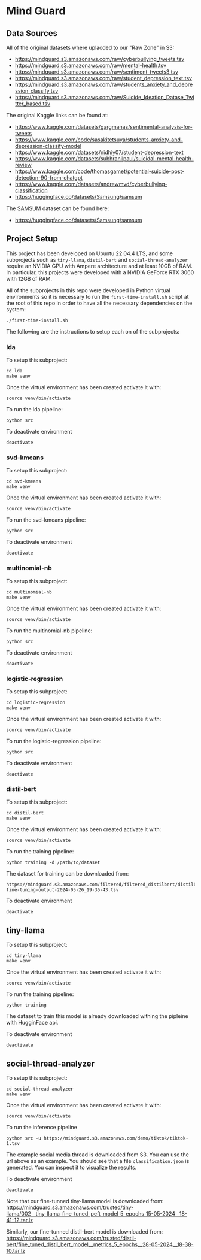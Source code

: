 # Mind Guard


## Data Sources

All of the original datasets where uplaoded to our "Raw Zone" in S3:

- https://mindguard.s3.amazonaws.com/raw/cyberbullying_tweets.tsv
- https://mindguard.s3.amazonaws.com/raw/mental-health.tsv
- https://mindguard.s3.amazonaws.com/raw/sentiment_tweets3.tsv
- https://mindguard.s3.amazonaws.com/raw/student_depression_text.tsv
- https://mindguard.s3.amazonaws.com/raw/students_anxiety_and_depression_classify.tsv
- https://mindguard.s3.amazonaws.com/raw/Suicide_Ideation_Datase_Twitter_based.tsv

The original Kaggle links can be found at:

- https://www.kaggle.com/datasets/gargmanas/sentimental-analysis-for-tweets
- https://www.kaggle.com/code/sasakitetsuya/students-anxiety-and-depression-classify-model
- https://www.kaggle.com/datasets/nidhiy07/student-depression-text
- https://www.kaggle.com/datasets/subhranilpaul/suicidal-mental-health-review
- https://www.kaggle.com/code/thomasgamet/potential-suicide-post-detection-90-from-chatgpt
- https://www.kaggle.com/datasets/andrewmvd/cyberbullying-classification
- https://huggingface.co/datasets/Samsung/samsum


The SAMSUM dataset can be found here:

- https://huggingface.co/datasets/Samsung/samsum


## Project Setup

This project has been developed on Ubuntu 22.04.4 LTS, and some subprojects such as `tiny-llama`,
`distil-bert` and `social-thread-analyzer` require an NVIDIA GPU with Ampere architecture and at least
10GB of RAM. In particular, this projects were developed with a NVIDIA GeForce RTX 3060 with 12GB of RAM.

All of the subprojects in this repo were developed in Python virtual environments so it is necessary
to run the `first-time-install.sh` script at the root of this repo in order to have all the necessary
dependencies on the system:

```
./first-time-install.sh
```

The following are the instructions to setup each on of the subprojects:

### lda

To setup this subproject:

```
cd lda
make venv
```

Once the virtual environment has been created activate it with:

```
source venv/bin/activate
```

To run the lda pipeline:

```
python src
```

To deactivate environment

```
deactivate
```

### svd-kmeans

To setup this subproject:

```
cd svd-kmeans
make venv
```

Once the virtual environment has been created activate it with:

```
source venv/bin/activate
```

To run the svd-kmeans pipeline:

```
python src
```

To deactivate environment

```
deactivate
```


### multinomial-nb

To setup this subproject:

```
cd multinomial-nb
make venv
```

Once the virtual environment has been created activate it with:

```
source venv/bin/activate
```

To run the multinomial-nb pipeline:

```
python src
```

To deactivate environment

```
deactivate
```

### logistic-regression

To setup this subproject:

```
cd logistic-regression
make venv
```

Once the virtual environment has been created activate it with:

```
source venv/bin/activate
```

To run the logistic-regression pipeline:

```
python src
```

To deactivate environment

```
deactivate
```

### distil-bert


To setup this subproject:

```
cd distil-bert
make venv
```

Once the virtual environment has been created activate it with:

```
source venv/bin/activate
```

To run the training pipeline:

```
python training -d /path/to/dataset
```

The dataset for training can be downloaded from:

```
https://mindguard.s3.amazonaws.com/filtered/filtered_distilbert/distilbert-fine-tuning-output-2024-05-26_19-35-43.tsv
```

To deactivate environment

```
deactivate
```

## tiny-llama

To setup this subproject:

```
cd tiny-llama
make venv
```

Once the virtual environment has been created activate it with:

```
source venv/bin/activate
```

To run the training pipeline:

```
python training
```

The dataset to train this model is already downloaded withing the pipleine with HugginFace api.


To deactivate environment

```
deactivate
```

## social-thread-analyzer

To setup this subproject:

```
cd social-thread-analyzer
make venv
```

Once the virtual environment has been created activate it with:

```
source venv/bin/activate
```

To run the inference pipeline

```
python src -u https://mindguard.s3.amazonaws.com/demo/tiktok/tiktok-1.tsv
```

The example social media thread is downloaded from S3. You can use the url above as an example.
You should see that a file `classification.json` is generated. You can inspect it to visualize the
results.


To deactivate environment

```
deactivate
```

Note that our fine-tunned tiny-llama model is downloaded from:
https://mindguard.s3.amazonaws.com/trusted/tiny-llama/002__tiny_llama_fine_tuned_peft_model_5_epochs_15-05-2024__18-41-12.tar.lz

Similarly, our fine-tunned distil-bert model is downloaded from:
https://mindguard.s3.amazonaws.com/trusted/distil-bert/fine_tuned_distil_bert_model__metrics_5_epochs__28-05-2024__18-38-10.tar.lz
